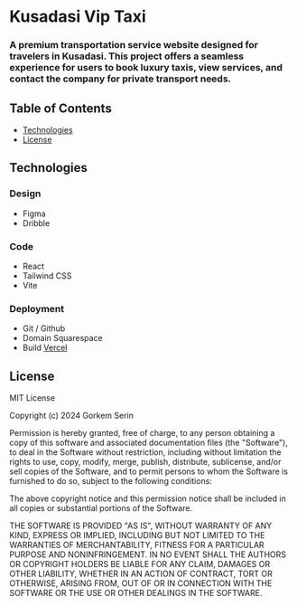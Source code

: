 # Kusadasi Vip Taxi
### A premium transportation service website designed for travelers in Kusadasi. This project offers a seamless experience for users to book luxury taxis, view services, and contact the company for private transport needs.
## Table of Contents
- [Technologies](#technologies)
- [License](#license)

## Technologies
 ### Design
 - Figma
 - Dribble
 ### Code
 - React
 - Tailwind CSS
 - Vite
 ### Deployment
 - Git / Github
 - Domain Squarespace
 - Build <a href = "https://kusadasiviptaxi.com/"> Vercel </a>

## License
MIT License

Copyright (c) 2024 Gorkem Serin

Permission is hereby granted, free of charge, to any person obtaining a copy
of this software and associated documentation files (the "Software"), to deal
in the Software without restriction, including without limitation the rights
to use, copy, modify, merge, publish, distribute, sublicense, and/or sell
copies of the Software, and to permit persons to whom the Software is
furnished to do so, subject to the following conditions:

The above copyright notice and this permission notice shall be included in all
copies or substantial portions of the Software.

THE SOFTWARE IS PROVIDED "AS IS", WITHOUT WARRANTY OF ANY KIND, EXPRESS OR
IMPLIED, INCLUDING BUT NOT LIMITED TO THE WARRANTIES OF MERCHANTABILITY,
FITNESS FOR A PARTICULAR PURPOSE AND NONINFRINGEMENT. IN NO EVENT SHALL THE
AUTHORS OR COPYRIGHT HOLDERS BE LIABLE FOR ANY CLAIM, DAMAGES OR OTHER
LIABILITY, WHETHER IN AN ACTION OF CONTRACT, TORT OR OTHERWISE, ARISING FROM,
OUT OF OR IN CONNECTION WITH THE SOFTWARE OR THE USE OR OTHER DEALINGS IN THE
SOFTWARE.
